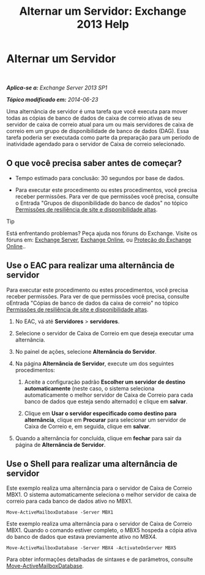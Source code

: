 ﻿---
title: 'Alternar um Servidor: Exchange 2013 Help'
TOCTitle: Alternar um Servidor
ms:assetid: ffcefd56-b0a0-4229-9011-fff4197b7c74
ms:mtpsurl: https://technet.microsoft.com/pt-br/library/Dd298187(v=EXCHG.150)
ms:contentKeyID: 62523827
ms.date: 05/22/2018
mtps_version: v=EXCHG.150
ms.translationtype: MT
---

# Alternar um Servidor

 

_**Aplica-se a:** Exchange Server 2013 SP1_

_**Tópico modificado em:** 2014-06-23_

Uma alternância de servidor é uma tarefa que você executa para mover todas as cópias de banco de dados de caixa de correio ativas de seu servidor de caixa de correio atual para um ou mais servidores de caixa de correio em um grupo de disponibilidade de banco de dados (DAG). Essa tarefa poderia ser executada como parte da preparação para um período de inatividade agendado para o servidor de Caixa de correio selecionado.

## O que você precisa saber antes de começar?

  - Tempo estimado para conclusão: 30 segundos por base de dados.

  - Para executar este procedimento ou estes procedimentos, você precisa receber permissões. Para ver de que permissões você precisa, consulte o Entrada "Grupos de disponibilidade do banco de dados" no tópico [Permissões de resiliência de site e disponibilidade altas](high-availability-and-site-resilience-permissions-exchange-2013-help.md).


> [!TIP]
> Está enfrentando problemas? Peça ajuda nos fóruns do Exchange. Visite os fóruns em: <A href="https://go.microsoft.com/fwlink/p/?linkid=60612">Exchange Server</A>, <A href="https://go.microsoft.com/fwlink/p/?linkid=267542">Exchange Online</A>, ou <A href="https://go.microsoft.com/fwlink/p/?linkid=285351">Proteção do Exchange Online</A>..



## Use o EAC para realizar uma alternância de servidor

Para executar este procedimento ou estes procedimentos, você precisa receber permissões. Para ver de que permissões você precisa, consulte oEntrada "Cópias de banco de dados da caixa de correio" no tópico [Permissões de resiliência de site e disponibilidade altas](high-availability-and-site-resilience-permissions-exchange-2013-help.md).

1.  No EAC, vá até **Servidores** \> **servidores**.

2.  Selecione o servidor de Caixa de Correio em que deseja executar uma alternância.

3.  No painel de ações, selecione **Alternância do Servidor**.

4.  Na página **Alternância de Servidor**, execute um dos seguintes procedimentos:
    
    1.  Aceite a configuração padrão **Escolher um servidor de destino automaticamente** (neste caso, o sistema seleciona automaticamente o melhor servidor de Caixa de Correio para cada banco de dados que esteja sendo alternado) e clique em **salvar**.
    
    2.  Clique em **Usar o servidor especificado como destino para alternância**, clique em **Procurar** para selecionar um servidor de Caixa de Correio e, em seguida, clique em **salvar**.

5.  Quando a alternância for concluída, clique em **fechar** para sair da página de **Alternância de Servidor**.

## Use o Shell para realizar uma alternância de servidor

Este exemplo realiza uma alternância para o servidor de Caixa de Correio MBX1. O sistema automaticamente seleciona o melhor servidor de caixa de correio para cada banco de dados ativo no MBX1.

    Move-ActiveMailboxDatabase -Server MBX1

Este exemplo realiza uma alternância para o servidor de Caixa de Correio MBX1. Quando o comando estiver completo, o MBX5 hospeda a cópia ativa do banco de dados que estava previamente ativo no MBX4.

    Move-ActiveMailboxDatabase -Server MBX4 -ActivateOnServer MBX5

Para obter informações detalhadas de sintaxes e de parâmetros, consulte [Move-ActiveMailboxDatabase](https://technet.microsoft.com/pt-br/library/dd298068\(v=exchg.150\)).


